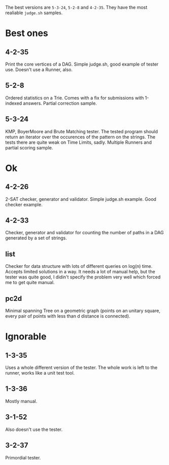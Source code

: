 The best versions are `5-3-24`, `5-2-8` and `4-2-35`. They have the most realiable `judge.sh` samples.

# Best ones
## 4-2-35
Print the core vertices of a DAG. Simple judge.sh, good example of tester use. Doesn't use a Runner, also.

## 5-2-8
Ordered statistics on a Trie. Comes with a fix for submissions with 1-indexed answers. Partial correction sample.

## 5-3-24
KMP, BoyerMoore and Brute Matching tester. The tested program should return an iterator over the occurences of the pattern on the strings. The tests there are quite weak on Time Limits, sadly. Multiple Runners and partial scoring sample.

# Ok
## 4-2-26
2-SAT checker, generator and validator. Simple judge.sh example. Good checker example.

## 4-2-33
Checker, generator and validator for counting the number of paths in a DAG generated by a set of strings.

## list
Checker for data structure with lots of different queries on log(n) time. Accepts limited solutions in a way. It needs a lot of manual help, but the tester was quite good, I didin't specify the problem very well which forced me to get quite manual.

## pc2d
Minimal spanning Tree on a geometric graph (points on an unitary square, every pair of points with less than d distance is connected).

# Ignorable
## 1-3-35
Uses a whole different version of the tester. The whole work is left to the runner, works like a unit test tool.

## 1-3-36
Mostly manual.

## 3-1-52
Also doesn't use the tester.

## 3-2-37
Primordial tester.
